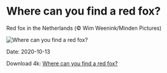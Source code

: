 # Where can you find a red fox?

Red fox in the Netherlands (© Wim Weenink/Minden Pictures)

![Where can you find a red fox?](https://bing.com/th?id=OHR.TrueFox_EN-US1510030210_UHD.jpg&rf=LaDigue_UHD.jpg&pid=hp&w=1024&h=576)

Date: 2020-10-13

Download 4k: [Where can you find a red fox?](https://bing.com/th?id=OHR.TrueFox_EN-US1510030210_UHD.jpg&rf=LaDigue_UHD.jpg&pid=hp&w=3840&h=2160)

